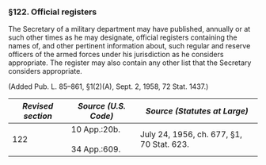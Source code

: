 ### §122. Official registers ###

The Secretary of a military department may have published, annually or at such other times as he may designate, official registers containing the names of, and other pertinent information about, such regular and reserve officers of the armed forces under his jurisdiction as he considers appropriate. The register may also contain any other list that the Secretary considers appropriate.

(Added Pub. L. 85–861, §1(2)(A), Sept. 2, 1958, 72 Stat. 1437.)

|*Revised section*|       *Source (U.S. Code)*       |      *Source (Statutes at Large)*       |
|-----------------|----------------------------------|-----------------------------------------|
|       122       |10 App.:20b.<br/><br/>34 App.:609.|July 24, 1956, ch. 677, §1, 70 Stat. 623.|